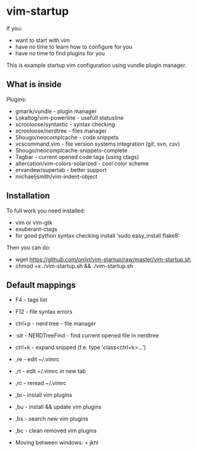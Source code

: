 vim-startup
===========

If you:
 * want to start with vim
 * have no time to learn how to configure for you
 * have no time to find plugins for you

This is example startup vim configuration using vundle plugin manager.


What is inside
--------------

Plugins:

 * gmarik/vundle - plugin manager
 * Lokaltog/vim-powerline - usefull statusline
 * scrooloose/syntastic - syntax checking
 * scrooloose/nerdtree - files manager
 * Shougo/neocomplcache - code snippets
 * vcscommand.vim - file version systems integration (git, svn, csv)
 * Shougo/neocomplcache-snippets-complete
 * Tagbar - current opened code tags (using ctags)
 * altercation/vim-colors-solarized - cool color scheme
 * ervandew/supertab - better <tab> support
 * michaeljsmith/vim-indent-object


Installation
------------
To full work you need installed:

 * vim or vim-gtk
 * exuberant-ctags
 * for good python syntax checking install 'sudo easy_install flake8'

Then you can do:
 * wget https://github.com/onjin/vim-startup/raw/master/vim-startup.sh
 * chmod +x ./vim-startup.sh && ./vim-startup.sh


Default mappings
----------------
 * F4 - tags list
 * F12 - file syntax errors
 * ctrl+p - nerd tree - file manager
 * :sit - NERDTreeFind - find current opened file in nerdtree
 * ctrl+k - expand snipped (f.e. type 'class<ctrl+k>...')

 * ,re - edit ~/.vimrc
 * ,rt - edit ~/.vimrc in new tab
 * ,rc - reread ~/.vimrc

 * ,bi - install vim plugins
 * ,bu - install && update vim plugins
 * ,bs - search new vim plugins
 * ,bc - clean removed vim plugins

 * Moving between windows: <ctrl> + jkhl
